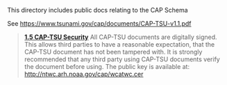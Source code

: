 This directory includes public docs relating to the CAP Schema

See https://www.tsunami.gov/cap/documents/CAP-TSU-v1.1.pdf

> **[1.5 CAP-TSU Security](https://www.tsunami.gov/cap/documents/CAP-TSU-v1.1.pdf#%5B%7B%22num%22%3A14%2C%22gen%22%3A0%7D%2C%7B%22name%22%3A%22XYZ%22%7D%2C72%2C587.4%2C0%5D)**
> All CAP-TSU documents are digitally signed. This allows third parties to have a reasonable expectation, that the CAP-TSU document has not been tampered with. It is strongly recommended that any third party using CAP-TSU documents verify the document before using. The public key is available at: http://ntwc.arh.noaa.gov/cap/wcatwc.cer
